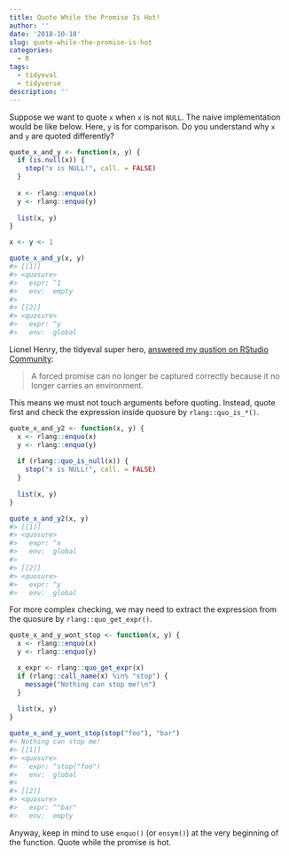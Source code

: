```yaml
---
title: Quote While the Promise Is Hot!
author: ''
date: '2018-10-18'
slug: quote-while-the-promise-is-hot
categories:
  - R
tags:
  - tidyeval
  - tidyverse
description: ''
---
```


Suppose we want to quote `x` when `x` is not `NULL`. The naive implementation would be like below. Here, `y` is for comparison. Do you understand why `x` and `y` are quoted differently?


```r
quote_x_and_y <- function(x, y) {
  if (is.null(x)) {
    stop("x is NULL!", call. = FALSE)
  }
  
  x <- rlang::enquo(x)
  y <- rlang::enquo(y)
  
  list(x, y)
}

x <- y <- 1

quote_x_and_y(x, y)
#> [[1]]
#> <quosure>
#>   expr: ^1
#>   env:  empty
#> 
#> [[2]]
#> <quosure>
#>   expr: ^y
#>   env:  global
```

Lionel Henry, the tidyeval super hero, [answered my qustion on RStudio Community](https://community.rstudio.com/t/a-difference-between-tidyeval-and-substitute-when-the-promise-is-already-evaluated/15480/4?u=yutannihilation):

> A forced promise can no longer be captured correctly because it no longer carries an environment.

This means we must not touch arguments before quoting. Instead, quote first and check the expression inside quosure by `rlang::quo_is_*()`.



```r
quote_x_and_y2 <- function(x, y) {
  x <- rlang::enquo(x)
  y <- rlang::enquo(y)
  
  if (rlang::quo_is_null(x)) {
    stop("x is NULL!", call. = FALSE)
  }
  
  list(x, y)
}

quote_x_and_y2(x, y)
#> [[1]]
#> <quosure>
#>   expr: ^x
#>   env:  global
#> 
#> [[2]]
#> <quosure>
#>   expr: ^y
#>   env:  global
```

For more complex checking, we may need to extract the expression from the quosure by `rlang::quo_get_expr()`.


```r
quote_x_and_y_wont_stop <- function(x, y) {
  x <- rlang::enquo(x)
  y <- rlang::enquo(y)

  x_expr <- rlang::quo_get_expr(x)  
  if (rlang::call_name(x) %in% "stop") {
    message("Nothing can stop me!\n")
  }
  
  list(x, y)
}

quote_x_and_y_wont_stop(stop("foo"), "bar")
#> Nothing can stop me!
#> [[1]]
#> <quosure>
#>   expr: ^stop("foo")
#>   env:  global
#> 
#> [[2]]
#> <quosure>
#>   expr: ^"bar"
#>   env:  empty
```

Anyway, keep in mind to use `enquo()` (or `ensym()`) at the very beginning of the function. Quote while the promise is hot.
